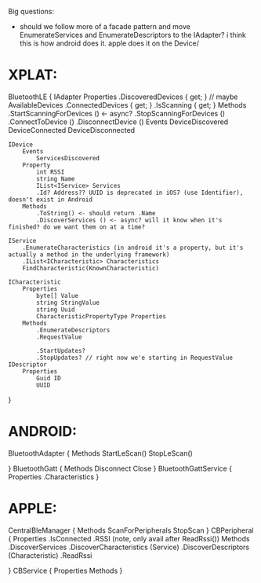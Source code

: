 Big questions:
*	should we follow more of a facade pattern and move EnumerateServices and EnumerateDescriptors to the
	IAdapter? i think this is how android does it. apple does it on the Device/

XPLAT:
======
BluetoothLE {
	IAdapter
		Properties
			.DiscoveredDevices { get; } // maybe AvailableDevices
			.ConnectedDevices { get; }
			.IsScanning { get; }
		Methods
			.StartScanningForDevices () <- async?
			.StopScanningForDevices ()
			.ConnectToDevice ()
			.DisconnectDevice ()
		Events
			DeviceDiscovered
			DeviceConnected
			DeviceDisconnected

	IDevice
		Events
			ServicesDiscovered
		Property
			int RSSI
			string Name
			IList<IService> Services
			.Id? Address?? UUID is deprecated in iOS7 (use Identifier), doesn't exist in Android
		Methods
			.ToString() <- should return .Name
			.DiscoverServices () <- async? will it know when it's finished? do we want them on at a time?

	IService
		.EnumerateCharacteristics (in android it's a property, but it's actually a method in the underlying framework)
		.IList<ICharacteristic> Characteristics
		FindCharacteristic(KnownCharacteristic)

	ICharacteristic
		Properties
			byte[] Value
			string StringValue
			string Uuid
			CharacteristicPropertyType Properties
		Methods
			.EnumerateDescriptors
			.RequestValue

			.StartUpdates?
			.StopUpdates? // right now we'e starting in RequestValue
	IDescriptor
		Properties
			Guid ID
			UUID
}

ANDROID:
=======
BluetoothAdapter {
	Methods
		StartLeScan()
		StopLeScan()

}
BluetoothGatt {
	Methods
		Disconnect
		Close
}
BluetoothGattService {
	Properties
		.Characteristics
}

APPLE:
======
CentralBleManager {
	Methods
		ScanForPeripherals
		StopScan
}
CBPeripheral
{
	Properties
		.IsConnected
		.RSSI (note, only avail after ReadRssi())
	Methods
		.DiscoverServices
		.DiscoverCharacteristics (Service)
		.DiscoverDescriptors (Characteristic)
		.ReadRssi

}
CBService
{
	Properties
	Methods
}

